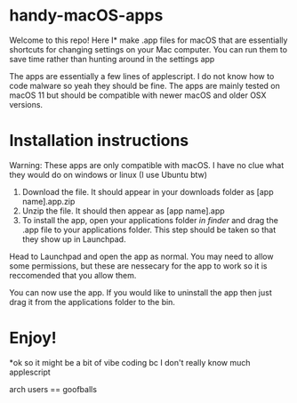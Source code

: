 # handy-macOS-apps
Welcome to this repo!
Here I* make .app files for macOS that are essentially shortcuts for changing settings on your Mac computer. You can run them to save time rather than hunting around in the settings app

The apps are essentially a few lines of applescript. I do not know how to code malware so yeah they should be fine. 
The apps are mainly tested on macOS 11 but should be compatible with newer macOS and older OSX versions. 

# Installation instructions
Warning: These apps are only compatible with macOS. I have no clue what they would do on windows or linux (I use Ubuntu btw)

1. Download the file. It should appear in your downloads folder as [app name].app.zip
2. Unzip the file. It should then appear as [app name].app
3. To install the app, open your applications folder *in finder* and drag the .app file to your applications folder. This step should be taken so that they show up in Launchpad.

Head to Launchpad and open the app as normal. You may need to allow some permissions, but these are nessecary for the app to work so it is reccomended that you allow them.

You can now use the app. If you would like to uninstall the app then just drag it from the applications folder to the bin.

# Enjoy!



*ok so it might be a bit of vibe coding bc I don't really know much applescript

arch users == goofballs
